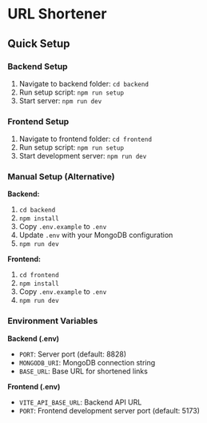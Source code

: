 # URL Shortener

## Quick Setup

### Backend Setup
1. Navigate to backend folder: `cd backend`
2. Run setup script: `npm run setup`
3. Start server: `npm run dev`

### Frontend Setup
1. Navigate to frontend folder: `cd frontend`
2. Run setup script: `npm run setup`
3. Start development server: `npm run dev`

### Manual Setup (Alternative)

**Backend:**
1. `cd backend`
2. `npm install`
3. Copy `.env.example` to `.env`
4. Update `.env` with your MongoDB configuration
5. `npm run dev`

**Frontend:**
1. `cd frontend`
2. `npm install`
3. Copy `.env.example` to `.env`
4. `npm run dev`

### Environment Variables

**Backend (.env)**
- `PORT`: Server port (default: 8828)
- `MONGODB_URI`: MongoDB connection string
- `BASE_URL`: Base URL for shortened links

**Frontend (.env)**
- `VITE_API_BASE_URL`: Backend API URL
- `PORT`: Frontend development server port (default: 5173)